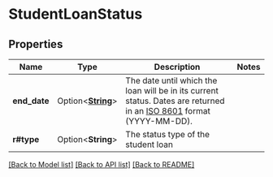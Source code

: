 # StudentLoanStatus

## Properties

Name | Type | Description | Notes
------------ | ------------- | ------------- | -------------
**end_date** | Option<[**String**](string.md)> | The date until which the loan will be in its current status. Dates are returned in an [ISO 8601](https://wikipedia.org/wiki/ISO_8601) format (YYYY-MM-DD).  | 
**r#type** | Option<**String**> | The status type of the student loan | 

[[Back to Model list]](../README.md#documentation-for-models) [[Back to API list]](../README.md#documentation-for-api-endpoints) [[Back to README]](../README.md)


